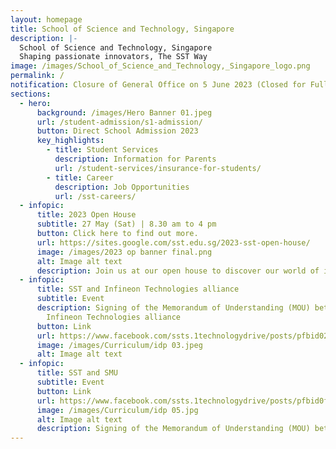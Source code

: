```yaml
---
layout: homepage
title: School of Science and Technology, Singapore
description: |-
  School of Science and Technology, Singapore
  Shaping passionate innovators, The SST Way
image: /images/School_of_Science_and_Technology,_Singapore_logo.png
permalink: /
notification: Closure of General Office on 5 June 2023 (Closed for Full Day)
sections:
  - hero:
      background: /images/Hero Banner 01.jpeg
      url: /student-admission/s1-admission/
      button: Direct School Admission 2023
      key_highlights:
        - title: Student Services
          description: Information for Parents
          url: /student-services/insurance-for-students/
        - title: Career
          description: Job Opportunities
          url: /sst-careers/
  - infopic:
      title: 2023 Open House
      subtitle: 27 May (Sat) | 8.30 am to 4 pm
      button: Click here to find out more.
      url: https://sites.google.com/sst.edu.sg/2023-sst-open-house/
      image: /images/2023 op banner final.png
      alt: Image alt text
      description: Join us at our open house to discover our world of innovation.
  - infopic:
      title: SST and Infineon Technologies alliance
      subtitle: Event
      description: Signing of the Memorandum of Understanding (MOU) between SST and
        Infineon Technologies alliance
      button: Link
      url: https://www.facebook.com/ssts.1technologydrive/posts/pfbid02qJhQKHvf9g5AFgGrMUp9Yc92JzyKZ9SLpPBx5UJsHSKkLpu1Q5o1F4vkFwDrf911l
      image: /images/Curriculum/idp 03.jpeg
      alt: Image alt text
  - infopic:
      title: SST and SMU
      subtitle: Event
      button: Link
      url: https://www.facebook.com/ssts.1technologydrive/posts/pfbid0fbq6FCZVcAoaEm5WfdvvfJc9bkZaoNCSWvwNjWf8XP6AdWE6hq9Ev2eF4nxVGdN8l
      image: /images/Curriculum/idp 05.jpg
      alt: Image alt text
      description: Signing of the Memorandum of Understanding (MOU) between SST and SMU
---
```

